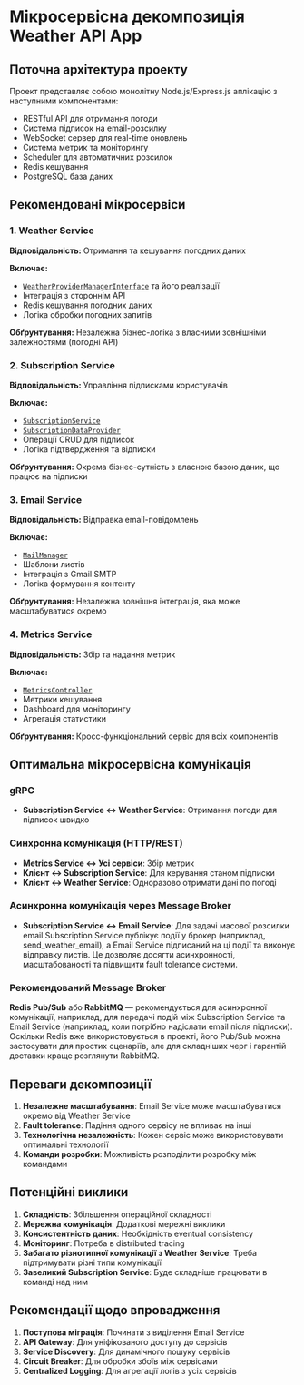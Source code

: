 # Мікросервісна декомпозиція Weather API App

## Поточна архітектура проекту

Проект представляє собою монолітну Node.js/Express.js аплікацію з наступними компонентами:
- RESTful API для отримання погоди
- Система підписок на email-розсилку
- WebSocket сервер для real-time оновлень
- Система метрик та моніторингу
- Scheduler для автоматичних розсилок
- Redis кешування
- PostgreSQL база даних

## Рекомендовані мікросервіси

### 1. Weather Service
**Відповідальність:** Отримання та кешування погодних даних

**Включає:**
- [`WeatherProviderManagerInterface`](server/src/services/weather/WeatherProviderManagerInterface.ts) та його реалізації
- Інтеграція з стороннім API
- Redis кешування погодних даних
- Логіка обробки погодних запитів

**Обґрунтування:** Незалежна бізнес-логіка з власними зовнішніми залежностями (погодні API)

### 2. Subscription Service
**Відповідальність:** Управління підписками користувачів

**Включає:**
- [`SubscriptionService`](server/src/services/subscription/SubscriptionService.ts)
- [`SubscriptionDataProvider`](server/src/services/subscription/SubscriptionDataProvider.ts)
- Операції CRUD для підписок
- Логіка підтвердження та відписки

**Обґрунтування:** Окрема бізнес-сутність з власною базою даних, що працює на підписки

### 3. Email Service
**Відповідальність:** Відправка email-повідомлень

**Включає:**
- [`MailManager`](server/src/services/email/MailManager.ts)
- Шаблони листів
- Інтеграція з Gmail SMTP
- Логіка формування контенту

**Обґрунтування:** Незалежна зовнішня інтеграція, яка може масштабуватися окремо

### 4. Metrics Service
**Відповідальність:** Збір та надання метрик

**Включає:**
- [`MetricsController`](server/src/controllers/MetricsController.ts)
- Метрики кешування
- Dashboard для моніторингу
- Агрегація статистики

**Обґрунтування:** Кросс-функціональний сервіс для всіх компонентів

## Оптимальна мікросервісна комунікація

### gRPC
- **Subscription Service <-> Weather Service**: Отримання погоди для підписок швидко

### Синхронна комунікація (HTTP/REST)
- **Metrics Service <-> Усі сервіси**: Збір метрик
- **Клієнт <-> Subscription Service**: Для керування станом підписки
- **Клієнт <-> Weather Service**: Одноразово отримати дані по погоді

### Асинхронна комунікація через Message Broker
- **Subscription Service <-> Email Service**: Для задачі масової розсилки email Subscription Service публікує події у брокер (наприклад, send_weather_email), а Email Service підписаний на ці події та виконує відправку листів. Це дозволяє досягти асинхронності, масштабованості та підвищити fault tolerance системи.


### Рекомендований Message Broker
**Redis Pub/Sub** або **RabbitMQ** — рекомендується для асинхронної комунікації, наприклад, для передачі подій між Subscription Service та Email Service (наприклад, коли потрібно надіслати email після підписки). Оскільки Redis вже використовується в проекті, його Pub/Sub можна застосувати для простих сценаріїв, але для складніших черг і гарантій доставки краще розглянути RabbitMQ.

## Переваги декомпозиції

1. **Незалежне масштабування**: Email Service може масштабуватися окремо від Weather Service
2. **Fault tolerance**: Падіння одного сервісу не впливає на інші
3. **Технологічна незалежність**: Кожен сервіс може використовувати оптимальні технології
4. **Команди розробки**: Можливість розподілити розробку між командами

## Потенційні виклики

1. **Складність**: Збільшення операційної складності
2. **Мережна комунікація**: Додаткові мережні виклики
3. **Консистентність даних**: Необхідність eventual consistency
4. **Моніторинг**: Потреба в distributed tracing
5. **Забагато різнотипної комунікації з Weather Service**: Треба підтримувати різні типи комунікації
6. **Завеликий Subscription Service**: Буде складніше працювати в команді над ним

## Рекомендації щодо впровадження

1. **Поступова міграція**: Починати з виділення Email Service
2. **API Gateway**: Для уніфікованого доступу до сервісів
3. **Service Discovery**: Для динамічного пошуку сервісів
4. **Circuit Breaker**: Для обробки збоїв між сервісами
5. **Centralized Logging**: Для агрегації логів з усіх сервісів